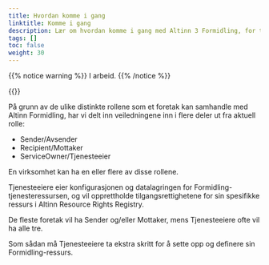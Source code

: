 ```yaml
---
title: Hvordan komme i gang
linktitle: Komme i gang
description: Lær om hvordan komme i gang med Altinn 3 Formidling, for tjenesteeiere, avsendere og mottakere
tags: []
toc: false
weight: 30
---
```


{{% notice warning  %}}
I arbeid.
{{% /notice %}}

{{<children />}}

På grunn av de ulike distinkte rollene som et foretak kan samhandle med Altinn Formidling, 
har vi delt inn veiledningene inn i flere deler ut fra aktuell rolle:

- Sender/Avsender
- Recipient/Mottaker
- ServiceOwner/Tjenesteeier

En virksomhet kan ha en eller flere av disse rollene.

Tjenesteeiere eier konfigurasjonen og datalagringen for Formidling-tjenesteressursen, og vil opprettholde tilgangsrettighetene for sin spesifikke ressurs i Altinn Resource Rights Registry.

De fleste foretak vil ha Sender og/eller Mottaker, mens Tjenesteeiere ofte vil ha alle tre.

Som sådan må Tjenesteeiere ta ekstra skritt for å sette opp og definere sin Formidling-ressurs.